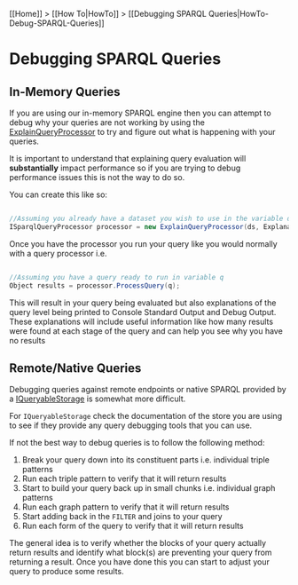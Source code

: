 [[Home]] > [[How To|HowTo]] > [[Debugging SPARQL Queries|HowTo-Debug-SPARQL-Queries]]

# Debugging SPARQL Queries 

## In-Memory Queries 

If you are using our in-memory SPARQL engine then you can attempt to debug why your queries are not working by using the [ExplainQueryProcessor](https://dotnetrdf.github.io/api/html/T_VDS_RDF_Query_ExplainQueryProcessor.htm) to try and figure out what is happening with your queries.

It is important to understand that explaining query evaluation will **substantially** impact performance so if you are trying to debug performance issues this is not the way to do so.

You can create this like so:

```csharp

//Assuming you already have a dataset you wish to use in the variable ds
ISparqlQueryProcessor processor = new ExplainQueryProcessor(ds, ExplanationLevel.Full);

```

Once you have the processor you run your query like you would normally with a query processor i.e.

```csharp

//Assuming you have a query ready to run in variable q
Object results = processor.ProcessQuery(q);
```

This will result in your query being evaluated but also explanations of the query level being printed to Console Standard Output and Debug Output.  These explanations will include useful information like how many results were found at each stage of the query and can help you see why you have no results

## Remote/Native Queries 

Debugging queries against remote endpoints or native SPARQL provided by a [IQueryableStorage](https://dotnetrdf.github.io/api/html/T_VDS_RDF_Storage_IQueryableStorage.htm) is somewhat more difficult.

For `IQueryableStorage` check the documentation of the store you are using to see if they provide any query debugging tools that you can use.

If not the best way to debug queries is to follow the following method:

1. Break your query down into its constituent parts i.e. individual triple patterns
1. Run each triple pattern to verify that it will return results
1. Start to build your query back up in small chunks i.e. individual graph patterns
1. Run each graph pattern to verify that it will return results
1. Start adding back in the `FILTER` and joins to your query
1. Run each form of the query to verify that it will return results

The general idea is to verify whether the blocks of your query actually return results and identify what block(s) are preventing your query from returning a result.  Once you have done this you can start to adjust your query to produce some results.